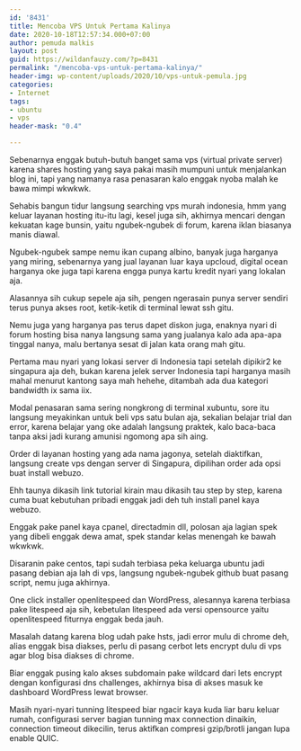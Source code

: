 ```yaml
---
id: '8431'
title: Mencoba VPS Untuk Pertama Kalinya
date: 2020-10-18T12:57:34.000+07:00
author: pemuda malkis
layout: post
guid: https://wildanfauzy.com/?p=8431
permalink: "/mencoba-vps-untuk-pertama-kalinya/"
header-img: wp-content/uploads/2020/10/vps-untuk-pemula.jpg
categories:
- Internet
tags:
- ubuntu
- vps
header-mask: "0.4"

---
```

Sebenarnya enggak butuh-butuh banget sama vps (virtual private server) karena shares hosting yang saya pakai masih mumpuni untuk menjalankan blog ini, tapi yang namanya rasa penasaran kalo enggak nyoba malah ke bawa mimpi wkwkwk.

Sehabis bangun tidur langsung searching vps murah indonesia, hmm yang keluar layanan hosting itu-itu lagi, kesel juga sih, akhirnya mencari dengan kekuatan kage bunsin, yaitu ngubek-ngubek di forum, karena iklan biasanya manis diawal.

Ngubek-ngubek sampe nemu ikan cupang albino, banyak juga harganya yang miring, sebenarnya yang jual layanan luar kaya upcloud, digital ocean harganya oke juga tapi karena engga punya kartu kredit nyari yang lokalan aja.

Alasannya sih cukup sepele aja sih, pengen ngerasain punya server sendiri terus punya akses root, ketik-ketik di terminal lewat ssh gitu.

Nemu juga yang harganya pas terus dapet diskon juga, enaknya nyari di forum hosting bisa nanya langsung sama yang jualanya kalo ada apa-apa tinggal nanya, malu bertanya sesat di jalan kata orang mah gitu.

Pertama mau nyari yang lokasi server di Indonesia tapi setelah dipikir2 ke singapura aja deh, bukan karena jelek server Indonesia tapi harganya masih mahal menurut kantong saya mah hehehe, ditambah ada dua kategori bandwidth ix sama iix.

Modal penasaran sama sering nongkrong di terminal xubuntu, sore itu langsung meyakinkan untuk beli vps satu bulan aja, sekalian belajar trial dan error, karena belajar yang oke adalah langsung praktek, kalo baca-baca tanpa aksi jadi kurang amunisi ngomong apa sih aing.

Order di layanan hosting yang ada nama jagonya, setelah diaktifkan, langsung create vps dengan server di Singapura, dipilihan order ada opsi buat install webuzo.

Ehh taunya dikasih link tutorial kirain mau dikasih tau step by step, karena cuma buat kebutuhan pribadi enggak jadi deh tuh install panel kaya webuzo.

Enggak pake panel kaya cpanel, directadmin dll, polosan aja lagian spek yang dibeli enggak dewa amat, spek standar kelas menengah ke bawah wkwkwk.

Disaranin pake centos, tapi sudah terbiasa peka keluarga ubuntu jadi pasang debian aja lah di vps, langsung ngubek-ngubek github buat pasang script, nemu juga akhirnya.

One click installer openlitespeed dan WordPress, alesannya karena terbiasa pake litespeed aja sih, kebetulan litespeed ada versi opensource yaitu openlitespeed fiturnya enggak beda jauh.

Masalah datang karena blog udah pake hsts, jadi error mulu di chrome deh, alias enggak bisa diakses, perlu di pasang cerbot lets encrypt dulu di vps agar blog bisa diakses di chrome.

Biar enggak pusing kalo akses subdomain pake wildcard dari lets encrypt dengan konfigurasi dns challenges, akhirnya bisa di akses masuk ke dashboard WordPress lewat browser.

Masih nyari-nyari tunning litespeed biar ngacir kaya kuda liar baru keluar rumah, configurasi server bagian tunning max connection dinaikin, connection timeout dikecilin, terus aktifkan compresi gzip/brotli jangan lupa enable QUIC.